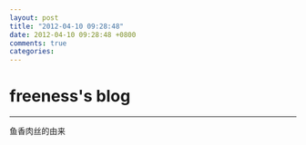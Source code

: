 ```yaml
---
layout: post
title: "2012-04-10 09:28:48"
date: 2012-04-10 09:28:48 +0800
comments: true
categories: 
---
```


# freeness's blog

----------

>
鱼香肉丝的由来